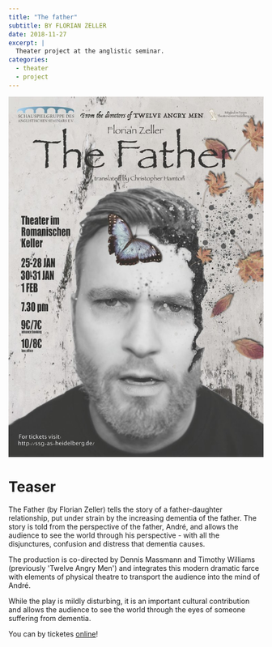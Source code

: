```yaml
---
title: "The father"
subtitle: BY FLORIAN ZELLER
date: 2018-11-27
excerpt: |
  Theater project at the anglistic seminar.
categories:
  - theater
  - project
---
```


![](father-featured.jpg)

# Teaser

The Father (by Florian Zeller) tells the story of a father-daughter relationship, put under strain by the increasing dementia of the father. The story is told from the perspective of the father, André, and allows the audience to see the world through his perspective - with all the disjunctures, confusion and distress that dementia causes. 

The production is co-directed by Dennis Massmann and Timothy Williams (previously 'Twelve Angry Men') and integrates this modern dramatic farce with elements of physical theatre to transport the audience into the mind of André.

While the play is mildly disturbing, it is an important cultural contribution and allows the audience to see the world through the eyes of someone suffering from dementia.

You can by ticketes [online](https://secure.deskapp.de/shop/thefather/shopware.php?sViewport=cat&sCategory=50)!
